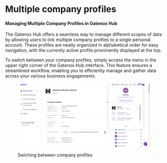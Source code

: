 # Multiple company profiles

#### Managing Multiple Company Profiles in Gatenox Hub

The Gatenox Hub offers a seamless way to manage different scopes of data by allowing users to link multiple company profiles to a single personal account. These profiles are neatly organized in alphabetical order for easy navigation, with the currently active profile prominently displayed at the top.

To switch between your company profiles, simply access the menu in the upper right corner of the Gatenox Hub interface. This feature ensures a streamlined workflow, enabling you to efficiently manage and gather data across your various business engagements.

<figure><img src="../.gitbook/assets/Company profile - switch profiles.png" alt=""><figcaption><p>Swiching between company profiles</p></figcaption></figure>
